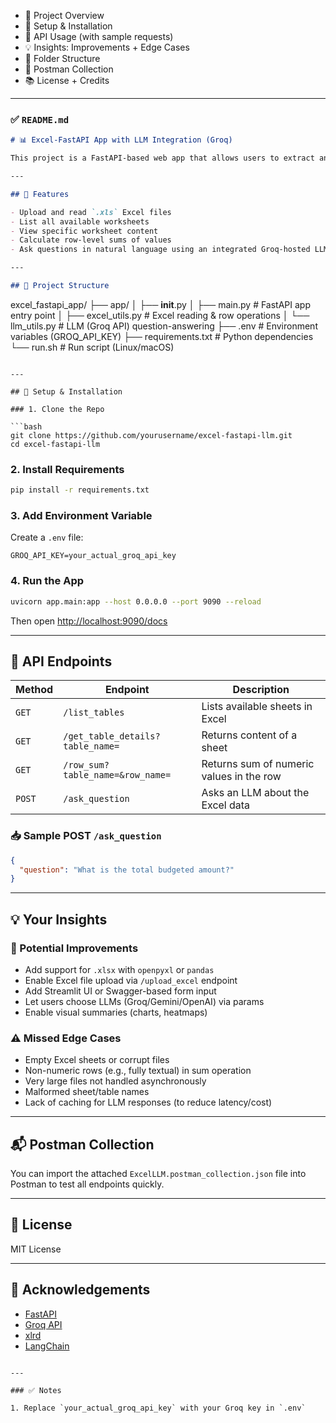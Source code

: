 
* 📄 Project Overview
* 🚀 Setup & Installation
* 🧪 API Usage (with sample requests)
* 💡 Insights: Improvements + Edge Cases
* 📁 Folder Structure
* 🧾 Postman Collection
* 📚 License + Credits

---

### ✅ `README.md`

```markdown
# 📊 Excel-FastAPI App with LLM Integration (Groq)

This project is a FastAPI-based web app that allows users to extract and interact with data from Excel files (e.g., `.xls`, `.xlsx`) through RESTful APIs. Additionally, users can ask questions about the Excel data in natural language using an LLM (e.g., Groq with Gemma/LLama3).

---

## 🚀 Features

- Upload and read `.xls` Excel files
- List all available worksheets
- View specific worksheet content
- Calculate row-level sums of values
- Ask questions in natural language using an integrated Groq-hosted LLM

---

## 📁 Project Structure

```

excel\_fastapi\_app/
├── app/
│   ├── **init**.py
│   ├── main.py             # FastAPI app entry point
│   ├── excel\_utils.py      # Excel reading & row operations
│   └── llm\_utils.py        # LLM (Groq API) question-answering
├── .env                    # Environment variables (GROQ\_API\_KEY)
├── requirements.txt        # Python dependencies
└── run.sh                  # Run script (Linux/macOS)

````

---

## 🔧 Setup & Installation

### 1. Clone the Repo

```bash
git clone https://github.com/yourusername/excel-fastapi-llm.git
cd excel-fastapi-llm
````

### 2. Install Requirements

```bash
pip install -r requirements.txt
```

### 3. Add Environment Variable

Create a `.env` file:

```env
GROQ_API_KEY=your_actual_groq_api_key
```

### 4. Run the App

```bash
uvicorn app.main:app --host 0.0.0.0 --port 9090 --reload
```

Then open [http://localhost:9090/docs](http://localhost:9090/docs)

---

## 🔌 API Endpoints

| Method | Endpoint                         | Description                              |
| ------ | -------------------------------- | ---------------------------------------- |
| `GET`  | `/list_tables`                   | Lists available sheets in Excel          |
| `GET`  | `/get_table_details?table_name=` | Returns content of a sheet               |
| `GET`  | `/row_sum?table_name=&row_name=` | Returns sum of numeric values in the row |
| `POST` | `/ask_question`                  | Asks an LLM about the Excel data         |

### 📥 Sample POST `/ask_question`

```json
{
  "question": "What is the total budgeted amount?"
}
```

---

## 💡 Your Insights

### 🔁 Potential Improvements

* Add support for `.xlsx` with `openpyxl` or `pandas`
* Enable Excel file upload via `/upload_excel` endpoint
* Add Streamlit UI or Swagger-based form input
* Let users choose LLMs (Groq/Gemini/OpenAI) via params
* Enable visual summaries (charts, heatmaps)

### ⚠️ Missed Edge Cases

* Empty Excel sheets or corrupt files
* Non-numeric rows (e.g., fully textual) in sum operation
* Very large files not handled asynchronously
* Malformed sheet/table names
* Lack of caching for LLM responses (to reduce latency/cost)

---

## 📬 Postman Collection

You can import the attached `ExcelLLM.postman_collection.json` file into Postman to test all endpoints quickly.

---

## 📜 License

MIT License

---

## 🙌 Acknowledgements

* [FastAPI](https://fastapi.tiangolo.com/)
* [Groq API](https://console.groq.com/)
* [xlrd](https://pypi.org/project/xlrd/)
* [LangChain](https://www.langchain.com/)


```

---

### ✅ Notes

1. Replace `your_actual_groq_api_key` with your Groq key in `.env`  

